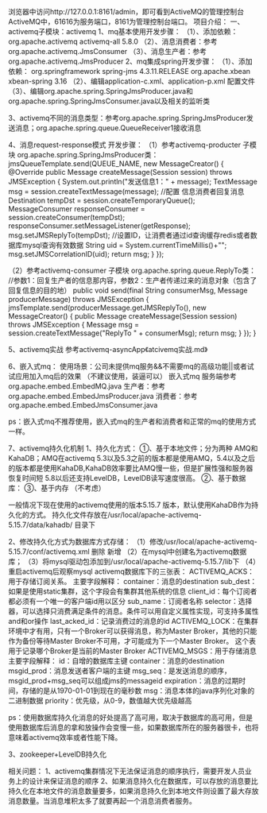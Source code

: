 浏览器中访问http://127.0.0.1:8161/admin，即可看到ActiveMQ的管理控制台
ActiveMQ中，61616为服务端口，8161为管理控制台端口。
项目介绍：
一、activemq子模块：activemq 
1、mq基本使用开发步骤：
（1）、添加依赖：
      <dependency>
            <groupId>org.apache.activemq</groupId>
            <artifactId>activemq-all</artifactId>
            <version>5.8.0</version>
      </dependency>
（2）、消息消费者：参考org.apache.activemq.JmsConsumer
（3）、消息生产者：参考org.apache.activemq.JmsProducer
2、mq集成spring开发步骤：
（1）、添加依赖：
        <dependency>
            <groupId>org.springframework</groupId>
            <artifactId>spring-jms</artifactId>
            <version>4.3.11.RELEASE</version>
        </dependency>
        <dependency>
            <groupId>org.apache.xbean</groupId>
            <artifactId>xbean-spring</artifactId>
            <version>3.16</version>
        </dependency>
（2）、编辑application-c.xml、application-p.xml 配置文件
（3）、编辑org.apache.spring.SpringJmsProducer.java和org.apache.spring.SpringJmsConsumer.java以及相关的监听类


3、activemq不同的消息类型：参考org.apache.spring.SpringJmsProducer发送消息；org.apache.spring.queue.QueueReceiver1接收消息

4、消息request-response模式 开发步骤：
（1）参考activemq-producter 子模块 org.apache.spring.SpringJmsProducer类：
jmsQueueTemplate.send(QUEUE_NAME, new MessageCreator() {
            @Override
            public Message createMessage(Session session) throws JMSException {
                System.out.println("发送信息1：" + message);
                TextMessage msg = session.createTextMessage(message);
                //配置 信息消费者回复消息
                Destination tempDst = session.createTemporaryQueue();
                MessageConsumer responseConsumer = session.createConsumer(tempDst);
                responseConsumer.setMessageListener(getResponse);
                msg.setJMSReplyTo(tempDst);
                //设置ID，让消费者通过id查询缓存redis或者数据库mysql查询有效数据
                String uid = System.currentTimeMillis()+"";
                msg.setJMSCorrelationID(uid);
                return msg;
            }
        });

（2）参考activemq-consumer 子模块 org.apache.spring.queue.ReplyTo类：
    //参数1：回复生产者的信息那内容，参数2：生产者传递过来的消息对象（包含了回复信息的目的地）
    public void send(final String consumerMsg, Message producerMessage)
            throws JMSException {
        jmsTemplate.send(producerMessage.getJMSReplyTo(),
                new MessageCreator() {
                    public Message createMessage(Session session)
                            throws JMSException {
                        Message msg
                                = session.createTextMessage("ReplyTo " + consumerMsg);
                        return msg;
                    }
                });
    }

5、activemq实战 参考activemq-asyncApp《atcivemq实战.md》

6、嵌入式mq：
使用场景：公司未提供mq服务&&不需要mq的高级功能||或者试试应用加入mq后的效果 （不建议使用，装逼可以）
嵌入式mq 服务端参考org.apache.embed.EmbedMQ.java
生产者：参考 org.apache.embed.EmbedJmsProducer.java
消费者：参考 org.apache.embed.EmbedJmsConsumer.java

ps：嵌入式mq不推荐使用，嵌入式mq的生产者和消费者和正常的mq的使用方式一样。

7、activemq持久化机制
1、持久化方式：
①、基于本地文件；分为两种 AMQ和KahaDB；AMQ在activemq 5.3以及5.3之前的版本都是使用AMQ，5.4以及之后的版本都是使用KahaDB,KahaDB效率要比AMQ慢一些，但是扩展性强和服务器恢复时间短
5.8以后还支持LevelDB，LevelDB读写速度很高。
②、基于数据库：
③、基于内存 （不考虑）

一般情况下现在使用的activemq使用的版本5.15.7 版本，默认使用KahaDB作为持久化的方式。
持久化文件存放在/usr/local/apache-activemq-5.15.7/data/kahadb/ 目录下

2、修改持久化方式为数据库方式存储：
（1）修改/usr/local/apache-activemq-5.15.7/conf/activemq.xml 
删除
    <persistenceAdapter>
        <kahaDB directory="${activemq.data}/kahadb"/>
    </persistenceAdapter>
新增
    <persistenceAdapter>
        <jdbcPersistenceAdapter dataSource="#mysql-ds" />
    </persistenceAdapter>
    <bean id="mysql-ds" class="org.apache.commons.dbcp2.BasicDataSource" destroy-method="close">
        <property name="driverClassName" value="com.mysql.jdbc.Driver"/>
        <property name="url" value="jdbc:mysql://localhost:3306/activemq?relaxAutoCommit=true&amp;useUnicode=true&amp;characterEncoding=utf-8&amp;serverTimezone=UTC"/>
        <property name="username" value="root"/>
        <property name="password" value=""/>
        <property name="poolPreparedStatements" value="true"/>
    </bean>
（2）在mysql中创建名为activemq数据库；
（3）将mysql驱动包添加到/usr/local/apache-activemq-5.15.7/lib下
（4）重启activemq后观察mysql activemq数据库下的三张表：
    ACTIVEMQ_ACKS：用于存储订阅关系。
        主要字段解释：
            container：消息的destination
            sub_dest：如果是使用static集群，这个字段会有集群其他系统的信息
            client_id：每个订阅者都必须有一个唯一的客户端id用以区分
            sub_name：订阅者名称
            selector：选择器，可以选择只消费满足条件的消息。条件可以用自定义属性实现，可支持多属性and和or操作
            last_acked_id：记录消费过的消息的id
    ACTIVEMQ_LOCK：在集群环境中才有用，只有一个Broker可以获得消息，称为Master Broker，其他的只能作为备份等待Master Broker不可用，才可能成为下一个Master Broker。
        这个表用于记录哪个Broker是当前的Master Broker
    ACTIVEMQ_MSGS：用于存储消息
        主要字段解释：
            id：自增的数据库主键
            container：消息的destination
            msgid_prod：消息发送者客户端的主键
            msg_seq：是发送消息的顺序，msgid_prod+msg_seq可以组成jms的messageid
            expiration：消息的过期时间，存储的是从1970-01-01到现在的毫秒数
            msg：消息本体的java序列化对象的二进制数据
            priority：优先级，从0-9，数值越大优先级越高

ps：使用数据库持久化消息的好处提高了高可用，取决于数据库的高可用，但是使用数据库后消息的拿和放操作会变慢一些，如果数据库所在的服务器很卡，也将意味着activemq效率或者性能下降。

3、zookeeper+LevelDB持久化





相关问题：
1、activemq集群情况下无法保证消息的顺序执行，需要开发人员业务上的设计来保证消息的顺序
2、如果消息持久化在数据库，可以存放的消息要比持久化在本地文件的消息数量要多，如果消息持久化到本地文件则设置了最大存放消息数量。当消息堆积太多了就要再起一个消息消费者服务。

